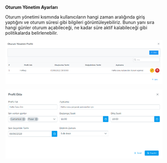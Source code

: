 **Oturum Yönetim Ayarları**

Oturum yönetimi kısmında kullanıcıların hangi zaman aralığında giriş yaptığını ve oturum süresi gibi bilgileri 
görüntüleyebiliriz. Bunun yanı sıra hangi günler oturum açabileceği, ne kadar süre aktif kalabileceği gibi politikalarda 
belirlenebilir.

[![Profil](../images/profiles/sessionManagementProfile.png)](../images/profiles/sessionManagementProfile.png)

[![Profil](../images/profiles/sessionManagementPolicy.png)](../images/profiles/sessionManagementPolicy.png)

